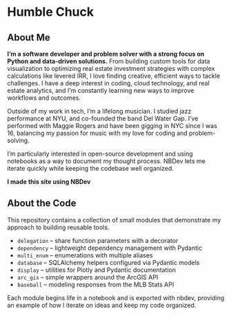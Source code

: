 # Humble Chuck


<!-- WARNING: THIS FILE WAS AUTOGENERATED! DO NOT EDIT! -->

## About Me

**I’m a software developer and problem solver with a strong focus on
Python and data-driven solutions.** From building custom tools for data
visualization to optimizing real estate investment strategies with
complex calculations like levered IRR, I love finding creative,
efficient ways to tackle challenges. I have a deep interest in coding,
cloud technology, and real estate analytics, and I’m constantly learning
new ways to improve workflows and outcomes.

Outside of my work in tech, I’m a lifelong musician. I studied jazz
performance at NYU, and co-founded the band Del Water Gap. I’ve
performed with Maggie Rogers and have been gigging in NYC since I was
16, balancing my passion for music with my love for coding and
problem-solving.

I’m particularly interested in open-source development and using
notebooks as a way to document my thought process. NBDev lets me iterate
quickly while keeping the codebase well organized.

**I made this site using NBDev**

## About the Code

This repository contains a collection of small modules that demonstrate
my approach to building reusable tools.

- `delegation` – share function parameters with a decorator
- `dependency` – lightweight dependency management with Pydantic
- `multi_enum` – enumerations with multiple aliases
- `database` – SQLAlchemy helpers configured via Pydantic models
- `display` – utilities for Plotly and Pydantic documentation
- `arc_gis` – simple wrappers around the ArcGIS API
- `baseball` – modeling responses from the MLB Stats API

Each module begins life in a notebook and is exported with nbdev,
providing an example of how I iterate on ideas and keep my code
organized.
